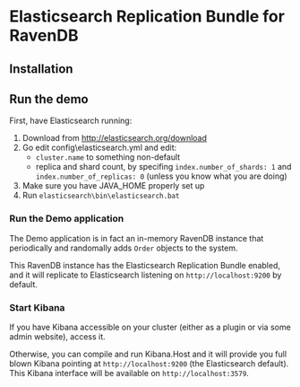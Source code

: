 # Elasticsearch Replication Bundle for RavenDB

## Installation

## Run the demo

First, have Elasticsearch running:

1. Download from http://elasticsearch.org/download
2. Go edit config\elasticsearch.yml and edit:
	* `cluster.name` to something non-default
	* replica and shard count, by specifing `index.number_of_shards: 1` and `index.number_of_replicas: 0` (unless you know what you are doing)
3. Make sure you have JAVA_HOME properly set up
4. Run `elasticsearch\bin\elasticsearch.bat`

### Run the Demo application

The Demo application is in fact an in-memory RavenDB instance that periodically and randomally adds `Order` objects to the system.

This RavenDB instance has the Elasticsearch Replication Bundle enabled, and it will replicate to Elasticsearch listening on `http://localhost:9200` by default.

### Start Kibana

If you have Kibana accessible on your cluster (either as a plugin or via some admin website), access it.

Otherwise, you can compile and run Kibana.Host and it will provide you full blown Kibana pointing at `http://localhost:9200` (the Elasticsearch default). This Kibana interface will be available on `http://localhost:3579`.
